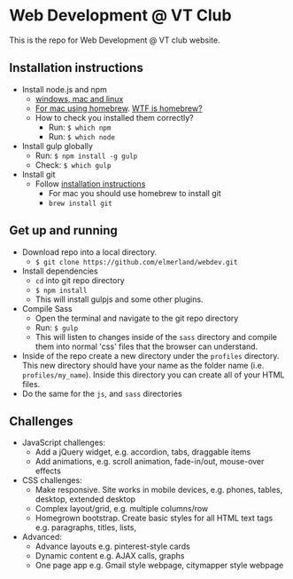 # Web Development @ VT Club

This is the repo for Web Development @ VT club website.

## Installation instructions

- Install node.js and npm
    - [windows, mac and linux](http://nodejs.org/download/)
    - [For mac using homebrew](http://thechangelog.com/install-node-js-with-homebrew-on-os-x/). [WTF is homebrew?](http://brew.sh/)
    - How to check you installed them correctly?
        - Run: `$ which npm`
        - Run: `$ which node`
- Install gulp globally
    - Run: `$ npm install -g gulp`
    - Check: `$ which gulp`
- Install git
    - Follow [installation instructions](http://git-scm.com/book/en/Getting-Started-Installing-Git)
        - For mac you should use homebrew to install git
        - `brew install git`

## Get up and running
- Download repo into a local directory.
    - `$ git clone https://github.com/elmerland/webdev.git`
- Install dependencies
    - `cd` into git repo directory
    - `$ npm install`
    - This will install gulpjs and some other plugins.
- Compile Sass
    - Open the terminal and navigate to the git repo directory
    - Run: `$ gulp`
    - This will listen to changes inside of the `sass` directory and compile them into normal 'css' files that the browser can understand.
- Inside of the repo create a new directory under the `profiles` directory. This new directory should have your name as the folder name (i.e. `profiles/my_name`). Inside this directory you can create all of your HTML files.
- Do the same for the `js`, and `sass` directories

## Challenges
- JavaScript challenges:
    - Add a jQuery widget, e.g. accordion, tabs, draggable items
    - Add animations, e.g. scroll animation, fade-in/out, mouse-over effects
- CSS challenges:
    - Make responsive. Site works in mobile devices, e.g. phones, tables, desktop, extended desktop
    - Complex layout/grid, e.g. multiple columns/row
    - Homegrown bootstrap. Create basic styles for all HTML text tags e.g. paragraphs, titles, lists, 
- Advanced:
    - Advance layouts e.g. pinterest-style cards
    - Dynamic content e.g. AJAX calls, graphs
    - One page app e.g. Gmail style webpage, citymapper style webpage
